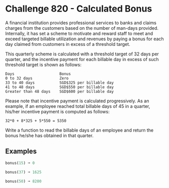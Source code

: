# Challenge 820 - Calculated Bonus

A financial institution provides professional services to banks and claims charges from the customers based on the number of man-days provided. Internally, it has set a scheme to motivate and reward staff to meet and exceed targeted billable utilization and revenues by paying a bonus for each day claimed from customers in excess of a threshold target.

This quarterly scheme is calculated with a threshold target of 32 days per quarter, and the incentive payment for each billable day in excess of such threshold target is shown as follows:
```
Days                    Bonus
0 to 32 days            Zero
33 to 40 days           SGD$325 per billable day
41 to 48 days           SGD$550 per billable day
Greater than 48 days    SGD$600 per billable day
```
Please note that incentive payment is calculated progressively. As an example, if an employee reached total billable days of 45 in a quarter, his/her incentive payment is computed as follows:
```
32*0 + 8*325 + 5*550 = 5350
```
Write a function to read the billable days of an employee and return the bonus he/she has obtained in that quarter.

## Examples
```python
bonus(15) ➞ 0

bonus(37) ➞ 1625

bonus(50) ➞ 8200
```
